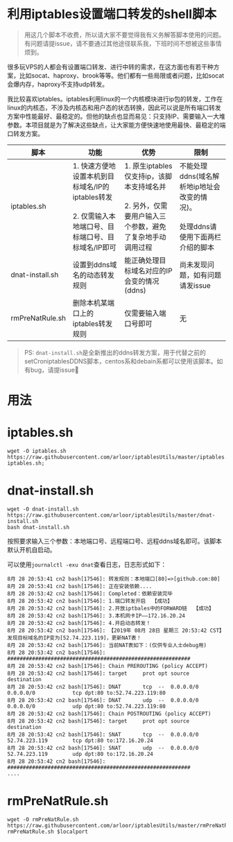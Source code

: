 # 利用iptables设置端口转发的shell脚本

> 用这几个脚本不收费，所以请大家不要觉得我有义务解答脚本使用的问题。有问题请提issue，请不要通过其他途径联系我，下班时间不想被这些事情烦到。

很多玩VPS的人都会有设置端口转发、进行中转的需求，在这方面也有若干种方案，比如socat、haproxy、brook等等。他们都有一些局限或者问题，比如socat会爆内存，haproxy不支持udp转发。

我比较喜欢iptables。iptables利用linux的一个内核模块进行ip包的转发，工作在linux的内核态，不涉及内核态和用户态的状态转换，因此可以说是所有端口转发方案中性能最好、最稳定的。但他的缺点也显而易见：只支持IP、需要输入一大堆参数。本项目就是为了解决这些缺点，让大家能方便快速地使用最快、最稳定的端口转发方案。

|脚本|功能|优势|限制|
|---   |--|--|---|
|iptables.sh|1. 快速方便地设置本机到目标域名/IP的iptables转发<br><br>2. 仅需输入本地端口号、目标端口号、目标域名/IP即可|1. 原生iptables仅支持ip，该脚本支持域名并<br><br>2. 另外，仅需要用户输入三个参数，避免了复杂地手动调用过程|不能处理ddns(域名解析地ip地址会改变的情况)。<br><br>处理ddns请使用下面两栏介绍的脚本|
|dnat-install.sh|设置到ddns域名的动态转发规则|能正确处理目标域名对应的IP会变的情况(ddns)|尚未发现问题，如有问题请发issue|
|rmPreNatRule.sh|删除本机某端口上的iptables转发规则|仅需要输入端口号即可|无|

> PS: `dnat-install.sh`是全新推出的ddns转发方案，用于代替之前的setCroniptablesDDNS脚本，centos系和debain系都可以使用该脚本。如有bug，请提issue👏

# 用法

# iptables.sh

```shell
wget -O iptables.sh https://raw.githubusercontent.com/arloor/iptablesUtils/master/iptables.sh;bash iptables.sh;
```

# dnat-install.sh
```
wget -O dnat-install.sh https://raw.githubusercontent.com/arloor/iptablesUtils/master/dnat-install.sh
bash dnat-install.sh
```

按照要求输入三个参数：本地端口号、远程端口号、远程ddns域名即可。该脚本默认开机自启动。

可以使用`journalctl -exu dnat`查看日志，日志形式如下：

```shell
8月 28 20:53:41 cn2 bash[17546]: 转发规则：本地端口[80]=>[github.com:80]
8月 28 20:53:41 cn2 bash[17546]: 正在安装依赖....
8月 28 20:53:42 cn2 bash[17546]: Completed：依赖安装完毕
8月 28 20:53:42 cn2 bash[17546]: 1.端口转发开启  【成功】
8月 28 20:53:42 cn2 bash[17546]: 2.开放iptbales中的FORWARD链  【成功】
8月 28 20:53:42 cn2 bash[17546]: 3.本机网卡IP——172.16.20.24
8月 28 20:53:42 cn2 bash[17546]: 4.开启动态转发！
8月 28 20:53:42 cn2 bash[17546]: 【2019年 08月 28日 星期三 20:53:42 CST】 发现目标域名的IP变为[52.74.223.119]，更新NAT表！
8月 28 20:53:42 cn2 bash[17546]: 当前NAT表如下：(仅供专业人士debug用)
8月 28 20:53:42 cn2 bash[17546]: ###########################################################
8月 28 20:53:42 cn2 bash[17546]: Chain PREROUTING (policy ACCEPT)
8月 28 20:53:42 cn2 bash[17546]: target     prot opt source               destination
8月 28 20:53:42 cn2 bash[17546]: DNAT       tcp  --  0.0.0.0/0            0.0.0.0/0            tcp dpt:80 to:52.74.223.119:80
8月 28 20:53:42 cn2 bash[17546]: DNAT       udp  --  0.0.0.0/0            0.0.0.0/0            udp dpt:80 to:52.74.223.119:80
8月 28 20:53:42 cn2 bash[17546]: Chain POSTROUTING (policy ACCEPT)
8月 28 20:53:42 cn2 bash[17546]: target     prot opt source               destination
8月 28 20:53:42 cn2 bash[17546]: SNAT       tcp  --  0.0.0.0/0            52.74.223.119        tcp dpt:80 to:172.16.20.24
8月 28 20:53:42 cn2 bash[17546]: SNAT       udp  --  0.0.0.0/0            52.74.223.119        udp dpt:80 to:172.16.20.24
8月 28 20:53:42 cn2 bash[17546]: ###########################################################
....
```

# rmPreNatRule.sh

```shell
wget -O rmPreNatRule.sh https://raw.githubusercontent.com/arloor/iptablesUtils/master/rmPreNatRule.sh;bash rmPreNatRule.sh $localport
```
